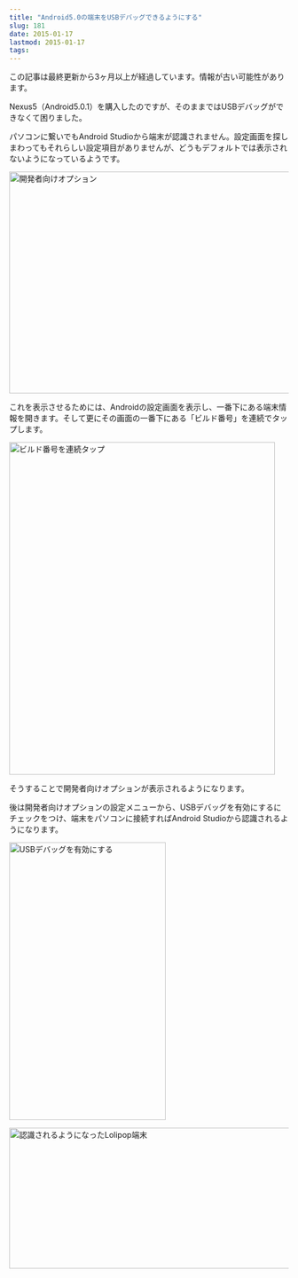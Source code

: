 ```yaml
---
title: "Android5.0の端末をUSBデバッグできるようにする"
slug: 181
date: 2015-01-17
lastmod: 2015-01-17
tags: 
---
```


<div id="wppda_alert">この記事は最終更新から3ヶ月以上が経過しています。情報が古い可能性があります。</div><p>Nexus5（Android5.0.1）を購入したのですが、そのままではUSBデバッグができなくて困りました。</p>
<p>パソコンに繋いでもAndroid Studioから端末が認識されません。設定画面を探しまわってもそれらしい設定項目がありませんが、どうもデフォルトでは表示されないようになっているようです。</p>
<p><img src="https://android.gcreate.jp/wp-content/uploads/2015/01/9760439c59f377550fff8783b529deea.jpg" alt="開発者向けオプション" title="開発者向けオプション.jpg" border="0" width="600" height="400" /></p>
<p>これを表示させるためには、Androidの設定画面を表示し、一番下にある端末情報を開きます。そして更にその画面の一番下にある「ビルド番号」を連続でタップします。</p>
<p><img src="https://android.gcreate.jp/wp-content/uploads/2015/01/582c097242f47bccaafd34e736834fe8.jpg" alt="ビルド番号を連続タップ" title="ビルド番号を連続タップ.jpg" border="0" width="479" height="600" /></p>
<p>そうすることで開発者向けオプションが表示されるようになります。</p>
<p>後は開発者向けオプションの設定メニューから、USBデバッグを有効にするにチェックをつけ、端末をパソコンに接続すればAndroid Studioから認識されるようになります。</p>
<p><img src="https://android.gcreate.jp/wp-content/uploads/2015/01/35aafa323019fe8c09a87739c19d9595.jpg" alt="USBデバッグを有効にする" title="USBデバッグを有効にする.jpg" border="0" width="282" height="501" /></p>
<p><img src="https://android.gcreate.jp/wp-content/uploads/2015/01/586ea49750e23979b7d72b08aec0acd1.jpg" alt="認識されるようになったLolipop端末" title="認識されるようになったLolipop端末.jpg" border="0" width="512" height="254" /></p>

  